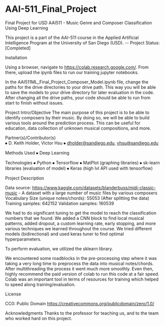 # AAI-511_Final_Project
Final Project for USD AAI511 - Music Genre and Composer Classification Using Deep Learning

This project is a part of the AAI-511 course in the Applied Artificial Intelligence Program at the University of San Diego (USD).
-- Project Status: [Completed]

Installation

Using a browser, navigate to https://colab.research.google.com/. From there, upload the ipynb files to run our training jupyter notebooks.

In the AAI511ML_Final_Project_Composer_Model.ipynb file, change the paths for the drive directories to your drive path. This way you will be able to save the models to your drive directory for later evaluation in the code. After changing all the drive paths, your code should be able to run from start to finish without issues.
  
Project Intro/Objective
The main purpose of this project is to be able to identify composers by their music. By doing so, we will be able to build various tools around the prediction process. This can be useful for education, data collection of unknown musical compositions, and more.


Partner(s)/Contributor(s)  
⦁	D. Keith Holder, Victor Hsu
⦁	dholder@sandiego.edu, vhsu@sandiego.edu

Methods Used
⦁	Deep Learning


Technologies
⦁	Python
⦁	Tensorflow
⦁	MatPlot (graphing libraries)
⦁	sk-learn libraries (evaluation of model)
⦁	Keras (high lvl API used with tensorflow)

Project Description

Data source: https://www.kaggle.com/datasets/blanderbuss/midi-classic-music - A dataset with a large number of music files by various composers
Vocabulary Size (unique notes/chords): 55053
(After splitting the data)
Training samples: 642152
Validation samples: 160539

We had to do significant tuning to get the model to reach the classification numbers that we found. We added a CNN block to find local musical patterns, added dropout, a custom learning rate, early stopping, and more various techniques we learned throughout the course. We tried different models (bidirectional) and used keras tuner to find optimal hyperparameters.

To perform evaluation, we utilized the sklearn library.

We encountered some roadblocks in the pre-processing step where it was taking a very long time to preprocess the data into musical notes/chords. After multithreading the process it went much more smoothly. Even then, highly recommend the paid version of colab to run this code at a fair speed. Colab was an important tool in terms of resources for training which helped to speed along training/evaluation.

License

CC0: Public Domain
https://creativecommons.org/publicdomain/zero/1.0/

Acknowledgments
Thanks to the professor for teaching us, and to the team who worked hard on this project.
